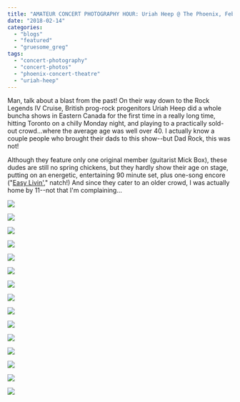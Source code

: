 ```yaml
---
title: "AMATEUR CONCERT PHOTOGRAPHY HOUR: Uriah Heep @ The Phoenix, February 12, 2019"
date: "2018-02-14"
categories: 
  - "blogs"
  - "featured"
  - "gruesome_greg"
tags: 
  - "concert-photography"
  - "concert-photos"
  - "phoenix-concert-theatre"
  - "uriah-heep"
---
```


Man, talk about a blast from the past! On their way down to the Rock Legends IV Cruise, British prog-rock progenitors Uriah Heep did a whole buncha shows in Eastern Canada for the first time in a really long time, hitting Toronto on a chilly Monday night, and playing to a practically sold-out crowd...where the average age was well over 40. I actually know a couple people who brought their dads to this show--but Dad Rock, this was not!

Although they feature only one original member (guitarist Mick Box), these dudes are still no spring chickens, but they hardly show their age on stage, putting on an energetic, entertaining 90 minute set, plus one-song encore ("[Easy Livin'](https://www.youtube.com/watch?v=DKxZY0DIxIk)," natch!) And since they cater to an older crowd, I was actually home by 11--not that I'm complaining...

[![](https://hellbound.ca/wp-content/uploads/2018/02/IMG_0325-1024x768.jpg)](https://hellbound.ca/wp-content/uploads/2018/02/IMG_0325.jpg)

[![](https://hellbound.ca/wp-content/uploads/2018/02/IMG_0316-1024x768.jpg)](https://hellbound.ca/wp-content/uploads/2018/02/IMG_0316.jpg)

[![](https://hellbound.ca/wp-content/uploads/2018/02/IMG_0319.jpg)](https://hellbound.ca/wp-content/uploads/2018/02/IMG_0319.jpg)

[![](https://hellbound.ca/wp-content/uploads/2018/02/IMG_0330.jpg)](https://hellbound.ca/wp-content/uploads/2018/02/IMG_0330.jpg)

[![](https://hellbound.ca/wp-content/uploads/2018/02/IMG_0334-1024x768.jpg)](https://hellbound.ca/wp-content/uploads/2018/02/IMG_0334.jpg)

[![](https://hellbound.ca/wp-content/uploads/2018/02/IMG_0336.jpg)](https://hellbound.ca/wp-content/uploads/2018/02/IMG_0336.jpg)

[![](https://hellbound.ca/wp-content/uploads/2018/02/IMG_0339-1024x768.jpg)](https://hellbound.ca/wp-content/uploads/2018/02/IMG_0339.jpg)

[![](https://hellbound.ca/wp-content/uploads/2018/02/IMG_0341.jpg)](https://hellbound.ca/wp-content/uploads/2018/02/IMG_0341.jpg)

[![](https://hellbound.ca/wp-content/uploads/2018/02/IMG_0348.jpg)](https://hellbound.ca/wp-content/uploads/2018/02/IMG_0348.jpg)

[![](https://hellbound.ca/wp-content/uploads/2018/02/IMG_0350-1024x768.jpg)](https://hellbound.ca/wp-content/uploads/2018/02/IMG_0350.jpg)

[![](https://hellbound.ca/wp-content/uploads/2018/02/IMG_0353.jpg)](https://hellbound.ca/wp-content/uploads/2018/02/IMG_0353.jpg)

[![](https://hellbound.ca/wp-content/uploads/2018/02/IMG_0355.jpg)](https://hellbound.ca/wp-content/uploads/2018/02/IMG_0355.jpg)

[![](https://hellbound.ca/wp-content/uploads/2018/02/IMG_0359-1024x768.jpg)](https://hellbound.ca/wp-content/uploads/2018/02/IMG_0359.jpg)

[![](https://hellbound.ca/wp-content/uploads/2018/02/IMG_0367-1024x768.jpg)](https://hellbound.ca/wp-content/uploads/2018/02/IMG_0367.jpg)

[![](https://hellbound.ca/wp-content/uploads/2018/02/IMG_0369-1024x768.jpg)](https://hellbound.ca/wp-content/uploads/2018/02/IMG_0369.jpg)
